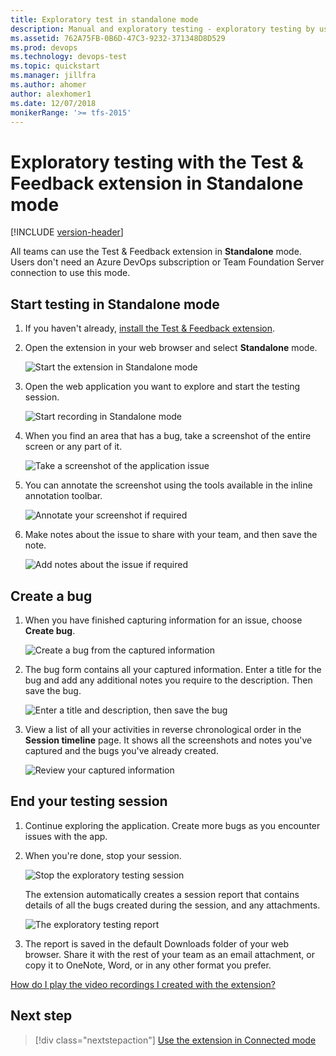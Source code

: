 ```yaml
---
title: Exploratory test in standalone mode
description: Manual and exploratory testing - exploratory testing by using the Microsoft Test & Feedback extension in Standalone mode
ms.assetid: 762A75FB-0B6D-47C3-9232-371348D8D529
ms.prod: devops
ms.technology: devops-test
ms.topic: quickstart
ms.manager: jillfra
ms.author: ahomer
author: alexhomer1
ms.date: 12/07/2018
monikerRange: '>= tfs-2015'
---
```


# Exploratory testing with the Test &amp; Feedback extension in Standalone mode

[!INCLUDE [version-header](_shared/version-header.md)] 

All teams can use the Test &amp; Feedback extension in **Standalone** mode. 
Users don't need an Azure DevOps subscription 
or Team Foundation Server connection to use this mode.

<a name="testmode"></a>
## Start testing in Standalone mode

1. If you haven't already, [install the Test &amp; Feedback extension](perform-exploratory-tests.md).

1. Open the extension in your web browser and select **Standalone** mode.

   ![Start the extension in Standalone mode](_img/standalone-mode-exploratory-testing/standalonemode-01.png)

1. Open the web application you want to explore and
   start the testing session.

   ![Start recording in Standalone mode](_img/standalone-mode-exploratory-testing/standalonemode-02.png)

1. When you find an area that has a bug, take a screenshot of the entire screen or any part of it.

   ![Take a screenshot of the application issue](_img/standalone-mode-exploratory-testing/standalonemode-03.png)

1. You can annotate the screenshot using the tools available in the inline annotation toolbar. 

   ![Annotate your screenshot if required](_img/standalone-mode-exploratory-testing/standalonemode-04.png)

1. Make notes about the issue to share with your team, and then save the note.

   ![Add notes about the issue if required](_img/standalone-mode-exploratory-testing/standalonemode-05.png)

<a name="createbug"></a>
## Create a bug

1. When you have finished capturing information for an issue, choose **Create bug**.

   ![Create a bug from the captured information](_img/standalone-mode-exploratory-testing/standalonemode-06.png)

1. The bug form contains all your captured information. 
   Enter a title for the bug and add any additional notes 
   you require to the description. Then save the bug.

   ![Enter a title and description, then save the bug](_img/standalone-mode-exploratory-testing/standalonemode-07.png)

1. View a list of all your activities in reverse chronological
   order in the **Session timeline** page. It shows all the
   screenshots and notes you've captured and the bugs you've already created.

   ![Review your captured information](_img/standalone-mode-exploratory-testing/standalonemode-07a.png)

<a name="endsession"></a>
## End your testing session

1. Continue exploring the application. Create more bugs as you encounter
   issues with the app.
   
1. When you're done, stop your session.

   ![Stop the exploratory testing session](_img/standalone-mode-exploratory-testing/standalonemode-08.png)

   The extension automatically creates a session report that contains 
   details of all the bugs created during the session, and any attachments. 
  
   ![The exploratory testing report](_img/standalone-mode-exploratory-testing/standalonemode-09.png)

1. The report is saved in the default Downloads folder of your web browser. 
   Share it with the rest of your team as an email attachment, or 
   copy it to OneNote, Word, or in any other format you prefer.

[How do I play the video recordings I created with the extension?](reference-qa.md#recording-playback)

## Next step

> [!div class="nextstepaction"]
> [Use the extension in Connected mode](connected-mode-exploratory-testing.md)
